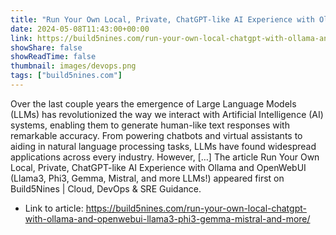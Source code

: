 ```yaml
---
title: "Run Your Own Local, Private, ChatGPT-like AI Experience with Ollama and OpenWebUI (Llama3, Phi3, Gemma, Mistral, and more LLMs!)"
date: 2024-05-08T11:43:00+00:00
link: https://build5nines.com/run-your-own-local-chatgpt-with-ollama-and-openwebui-llama3-phi3-gemma-mistral-and-more/
showShare: false
showReadTime: false
thumbnail: images/devops.png
tags: ["build5nines.com"]
---
```

Over the last couple years the emergence of Large Language Models (LLMs) has revolutionized the way we interact with Artificial Intelligence (AI) systems, enabling them to generate human-like text responses with remarkable accuracy. From powering chatbots and virtual assistants to aiding in natural language processing tasks, LLMs have found widespread applications across every industry. However, […]
The article Run Your Own Local, Private, ChatGPT-like AI Experience with Ollama and OpenWebUI (Llama3, Phi3, Gemma, Mistral, and more LLMs!) appeared first on Build5Nines | Cloud, DevOps & SRE Guidance.

- Link to article: https://build5nines.com/run-your-own-local-chatgpt-with-ollama-and-openwebui-llama3-phi3-gemma-mistral-and-more/